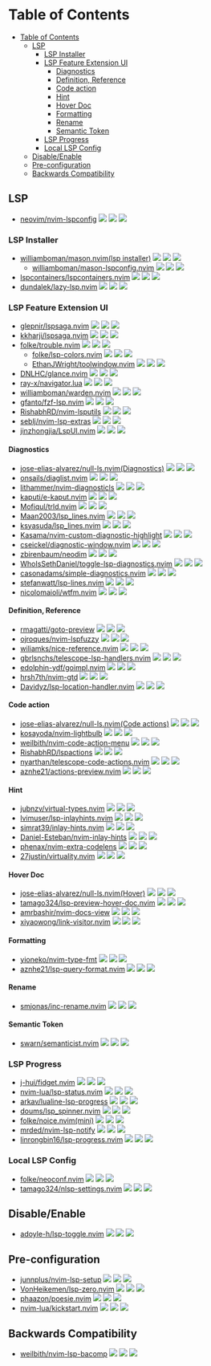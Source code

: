 # Table of Contents

- [Table of Contents](#table-of-contents)
  - [LSP](#lsp)
    - [LSP Installer](#lsp-installer)
    - [LSP Feature Extension UI](#lsp-feature-extension-ui)
      - [Diagnostics](#diagnostics)
      - [Definition, Reference](#definition-reference)
      - [Code action](#code-action)
      - [Hint](#hint)
      - [Hover Doc](#hover-doc)
      - [Formatting](#formatting)
      - [Rename](#rename)
      - [Semantic Token](#semantic-token)
    - [LSP Progress](#lsp-progress)
    - [Local LSP Config](#local-lsp-config)
  - [Disable/Enable](#disableenable)
  - [Pre-configuration](#pre-configuration)
  - [Backwards Compatibility](#backwards-compatibility)

## LSP

- [neovim/nvim-lspconfig](https://github.com/neovim/nvim-lspconfig) ![](https://img.shields.io/github/stars/neovim/nvim-lspconfig) ![](https://img.shields.io/github/last-commit/neovim/nvim-lspconfig) ![](https://img.shields.io/github/commit-activity/y/neovim/nvim-lspconfig)

### LSP Installer

- [williamboman/mason.nvim(lsp installer)](https://github.com/williamboman/mason.nvim) ![](https://img.shields.io/github/stars/williamboman/mason.nvim) ![](https://img.shields.io/github/last-commit/williamboman/mason.nvim) ![](https://img.shields.io/github/commit-activity/y/williamboman/mason.nvim)
  - [williamboman/mason-lspconfig.nvim](https://github.com/williamboman/mason-lspconfig.nvim) ![](https://img.shields.io/github/stars/williamboman/mason-lspconfig.nvim) ![](https://img.shields.io/github/last-commit/williamboman/mason-lspconfig.nvim) ![](https://img.shields.io/github/commit-activity/y/williamboman/mason-lspconfig.nvim)
- [lspcontainers/lspcontainers.nvim](https://github.com/lspcontainers/lspcontainers.nvim) ![](https://img.shields.io/github/stars/lspcontainers/lspcontainers.nvim) ![](https://img.shields.io/github/last-commit/lspcontainers/lspcontainers.nvim) ![](https://img.shields.io/github/commit-activity/y/lspcontainers/lspcontainers.nvim)
- [dundalek/lazy-lsp.nvim](https://github.com/dundalek/lazy-lsp.nvim) ![](https://img.shields.io/github/stars/dundalek/lazy-lsp.nvim) ![](https://img.shields.io/github/last-commit/dundalek/lazy-lsp.nvim) ![](https://img.shields.io/github/commit-activity/y/dundalek/lazy-lsp.nvim)

### LSP Feature Extension UI

- [glepnir/lspsaga.nvim](https://github.com/glepnir/lspsaga.nvim) ![](https://img.shields.io/github/stars/glepnir/lspsaga.nvim) ![](https://img.shields.io/github/last-commit/glepnir/lspsaga.nvim) ![](https://img.shields.io/github/commit-activity/y/glepnir/lspsaga.nvim)
- [kkharji/lspsaga.nvim](https://github.com/kkharji/lspsaga.nvim) ![](https://img.shields.io/github/stars/kkharji/lspsaga.nvim) ![](https://img.shields.io/github/last-commit/kkharji/lspsaga.nvim) ![](https://img.shields.io/github/commit-activity/y/kkharji/lspsaga.nvim)
- [folke/trouble.nvim](https://github.com/folke/trouble.nvim) ![](https://img.shields.io/github/stars/folke/trouble.nvim) ![](https://img.shields.io/github/last-commit/folke/trouble.nvim) ![](https://img.shields.io/github/commit-activity/y/folke/trouble.nvim)
  - [folke/lsp-colors.nvim](https://github.com/folke/lsp-colors.nvim) ![](https://img.shields.io/github/stars/folke/lsp-colors.nvim) ![](https://img.shields.io/github/last-commit/folke/lsp-colors.nvim) ![](https://img.shields.io/github/commit-activity/y/folke/lsp-colors.nvim)
  - [EthanJWright/toolwindow.nvim](https://github.com/EthanJWright/toolwindow.nvim) ![](https://img.shields.io/github/stars/EthanJWright/toolwindow.nvim) ![](https://img.shields.io/github/last-commit/EthanJWright/toolwindow.nvim) ![](https://img.shields.io/github/commit-activity/y/EthanJWright/toolwindow.nvim)
- [DNLHC/glance.nvim](https://github.com/DNLHC/glance.nvim) ![](https://img.shields.io/github/stars/DNLHC/glance.nvim) ![](https://img.shields.io/github/last-commit/DNLHC/glance.nvim) ![](https://img.shields.io/github/commit-activity/y/DNLHC/glance.nvim)
- [ray-x/navigator.lua](https://github.com/ray-x/navigator.lua) ![](https://img.shields.io/github/stars/ray-x/navigator.lua) ![](https://img.shields.io/github/last-commit/ray-x/navigator.lua) ![](https://img.shields.io/github/commit-activity/y/ray-x/navigator.lua)
- [williamboman/warden.nvim](https://github.com/williamboman/warden.nvim) ![](https://img.shields.io/github/stars/williamboman/warden.nvim) ![](https://img.shields.io/github/last-commit/williamboman/warden.nvim) ![](https://img.shields.io/github/commit-activity/y/williamboman/warden.nvim)
- [gfanto/fzf-lsp.nvim](https://github.com/gfanto/fzf-lsp.nvim) ![](https://img.shields.io/github/stars/gfanto/fzf-lsp.nvim) ![](https://img.shields.io/github/last-commit/gfanto/fzf-lsp.nvim) ![](https://img.shields.io/github/commit-activity/y/gfanto/fzf-lsp.nvim)
- [RishabhRD/nvim-lsputils](https://github.com/RishabhRD/nvim-lsputils) ![](https://img.shields.io/github/stars/RishabhRD/nvim-lsputils) ![](https://img.shields.io/github/last-commit/RishabhRD/nvim-lsputils) ![](https://img.shields.io/github/commit-activity/y/RishabhRD/nvim-lsputils)
- [seblj/nvim-lsp-extras](https://github.com/seblj/nvim-lsp-extras) ![](https://img.shields.io/github/stars/seblj/nvim-lsp-extras) ![](https://img.shields.io/github/last-commit/seblj/nvim-lsp-extras) ![](https://img.shields.io/github/commit-activity/y/seblj/nvim-lsp-extras)
- [jinzhongjia/LspUI.nvim](https://github.com/jinzhongjia/LspUI.nvim) ![](https://img.shields.io/github/stars/jinzhongjia/LspUI.nvim) ![](https://img.shields.io/github/last-commit/jinzhongjia/LspUI.nvim) ![](https://img.shields.io/github/commit-activity/y/jinzhongjia/LspUI.nvim)

#### Diagnostics

- [jose-elias-alvarez/null-ls.nvim(Diagnostics)](https://github.com/jose-elias-alvarez/null-ls.nvim) ![](https://img.shields.io/github/stars/jose-elias-alvarez/null-ls.nvim) ![](https://img.shields.io/github/last-commit/jose-elias-alvarez/null-ls.nvim) ![](https://img.shields.io/github/commit-activity/y/jose-elias-alvarez/null-ls.nvim)
- [onsails/diaglist.nvim](https://github.com/onsails/diaglist.nvim) ![](https://img.shields.io/github/stars/onsails/diaglist.nvim) ![](https://img.shields.io/github/last-commit/onsails/diaglist.nvim) ![](https://img.shields.io/github/commit-activity/y/onsails/diaglist.nvim)
- [lithammer/nvim-diagnosticls](https://github.com/lithammer/nvim-diagnosticls) ![](https://img.shields.io/github/stars/lithammer/nvim-diagnosticls) ![](https://img.shields.io/github/last-commit/lithammer/nvim-diagnosticls) ![](https://img.shields.io/github/commit-activity/y/lithammer/nvim-diagnosticls)
- [kaputi/e-kaput.nvim](https://github.com/kaputi/e-kaput.nvim) ![](https://img.shields.io/github/stars/kaputi/e-kaput.nvim) ![](https://img.shields.io/github/last-commit/kaputi/e-kaput.nvim) ![](https://img.shields.io/github/commit-activity/y/kaputi/e-kaput.nvim)
- [Mofiqul/trld.nvim](https://github.com/Mofiqul/trld.nvim) ![](https://img.shields.io/github/stars/Mofiqul/trld.nvim) ![](https://img.shields.io/github/last-commit/Mofiqul/trld.nvim) ![](https://img.shields.io/github/commit-activity/y/Mofiqul/trld.nvim)
- [Maan2003/lsp_lines.nvim](https://github.com/Maan2003/lsp_lines.nvim) ![](https://img.shields.io/github/stars/Maan2003/lsp_lines.nvim) ![](https://img.shields.io/github/last-commit/Maan2003/lsp_lines.nvim) ![](https://img.shields.io/github/commit-activity/y/Maan2003/lsp_lines.nvim)
- [ksyasuda/lsp_lines.nvim](https://github.com/ksyasuda/lsp_lines.nvim) ![](https://img.shields.io/github/stars/ksyasuda/lsp_lines.nvim) ![](https://img.shields.io/github/last-commit/ksyasuda/lsp_lines.nvim) ![](https://img.shields.io/github/commit-activity/y/ksyasuda/lsp_lines.nvim)
- [Kasama/nvim-custom-diagnostic-highlight](https://github.com/Kasama/nvim-custom-diagnostic-highlight) ![](https://img.shields.io/github/stars/Kasama/nvim-custom-diagnostic-highlight) ![](https://img.shields.io/github/last-commit/Kasama/nvim-custom-diagnostic-highlight) ![](https://img.shields.io/github/commit-activity/y/Kasama/nvim-custom-diagnostic-highlight)
- [cseickel/diagnostic-window.nvim](https://github.com/cseickel/diagnostic-window.nvim) ![](https://img.shields.io/github/stars/cseickel/diagnostic-window.nvim) ![](https://img.shields.io/github/last-commit/cseickel/diagnostic-window.nvim) ![](https://img.shields.io/github/commit-activity/y/cseickel/diagnostic-window.nvim)
- [zbirenbaum/neodim](https://github.com/zbirenbaum/neodim) ![](https://img.shields.io/github/stars/zbirenbaum/neodim) ![](https://img.shields.io/github/last-commit/zbirenbaum/neodim) ![](https://img.shields.io/github/commit-activity/y/zbirenbaum/neodim)
- [WhoIsSethDaniel/toggle-lsp-diagnostics.nvim](https://github.com/WhoIsSethDaniel/toggle-lsp-diagnostics.nvim) ![](https://img.shields.io/github/stars/WhoIsSethDaniel/toggle-lsp-diagnostics.nvim) ![](https://img.shields.io/github/last-commit/WhoIsSethDaniel/toggle-lsp-diagnostics.nvim) ![](https://img.shields.io/github/commit-activity/y/WhoIsSethDaniel/toggle-lsp-diagnostics.nvim)
- [casonadams/simple-diagnostics.nvim](https://github.com/casonadams/simple-diagnostics.nvim) ![](https://img.shields.io/github/stars/casonadams/simple-diagnostics.nvim) ![](https://img.shields.io/github/last-commit/casonadams/simple-diagnostics.nvim) ![](https://img.shields.io/github/commit-activity/y/casonadams/simple-diagnostics.nvim)
- [stefanwatt/lsp-lines.nvim](https://github.com/stefanwatt/lsp-lines.nvim) ![](https://img.shields.io/github/stars/stefanwatt/lsp-lines.nvim) ![](https://img.shields.io/github/last-commit/stefanwatt/lsp-lines.nvim) ![](https://img.shields.io/github/commit-activity/y/stefanwatt/lsp-lines.nvim)
- [nicolomaioli/wtfm.nvim](https://github.com/nicolomaioli/wtfm.nvim) ![](https://img.shields.io/github/stars/nicolomaioli/wtfm.nvim) ![](https://img.shields.io/github/last-commit/nicolomaioli/wtfm.nvim) ![](https://img.shields.io/github/commit-activity/y/nicolomaioli/wtfm.nvim)

#### Definition, Reference

- [rmagatti/goto-preview](https://github.com/rmagatti/goto-preview) ![](https://img.shields.io/github/stars/rmagatti/goto-preview) ![](https://img.shields.io/github/last-commit/rmagatti/goto-preview) ![](https://img.shields.io/github/commit-activity/y/rmagatti/goto-preview)
- [ojroques/nvim-lspfuzzy](https://github.com/ojroques/nvim-lspfuzzy) ![](https://img.shields.io/github/stars/ojroques/nvim-lspfuzzy) ![](https://img.shields.io/github/last-commit/ojroques/nvim-lspfuzzy) ![](https://img.shields.io/github/commit-activity/y/ojroques/nvim-lspfuzzy)
- [wiliamks/nice-reference.nvim](https://github.com/wiliamks/nice-reference.nvim) ![](https://img.shields.io/github/stars/wiliamks/nice-reference.nvim) ![](https://img.shields.io/github/last-commit/wiliamks/nice-reference.nvim) ![](https://img.shields.io/github/commit-activity/y/wiliamks/nice-reference.nvim)
- [gbrlsnchs/telescope-lsp-handlers.nvim](https://github.com/gbrlsnchs/telescope-lsp-handlers.nvim) ![](https://img.shields.io/github/stars/gbrlsnchs/telescope-lsp-handlers.nvim) ![](https://img.shields.io/github/last-commit/gbrlsnchs/telescope-lsp-handlers.nvim) ![](https://img.shields.io/github/commit-activity/y/gbrlsnchs/telescope-lsp-handlers.nvim)
- [edolphin-ydf/goimpl.nvim](https://github.com/edolphin-ydf/goimpl.nvim) ![](https://img.shields.io/github/stars/edolphin-ydf/goimpl.nvim) ![](https://img.shields.io/github/last-commit/edolphin-ydf/goimpl.nvim) ![](https://img.shields.io/github/commit-activity/y/edolphin-ydf/goimpl.nvim)
- [hrsh7th/nvim-gtd](https://github.com/hrsh7th/nvim-gtd) ![](https://img.shields.io/github/stars/hrsh7th/nvim-gtd) ![](https://img.shields.io/github/last-commit/hrsh7th/nvim-gtd) ![](https://img.shields.io/github/commit-activity/y/hrsh7th/nvim-gtd)
- [Davidyz/lsp-location-handler.nvim](https://github.com/Davidyz/lsp-location-handler.nvim) ![](https://img.shields.io/github/stars/Davidyz/lsp-location-handler.nvim) ![](https://img.shields.io/github/last-commit/Davidyz/lsp-location-handler.nvim) ![](https://img.shields.io/github/commit-activity/y/Davidyz/lsp-location-handler.nvim)

#### Code action

- [jose-elias-alvarez/null-ls.nvim(Code actions)](https://github.com/jose-elias-alvarez/null-ls.nvim) ![](https://img.shields.io/github/stars/jose-elias-alvarez/null-ls.nvim) ![](https://img.shields.io/github/last-commit/jose-elias-alvarez/null-ls.nvim) ![](https://img.shields.io/github/commit-activity/y/jose-elias-alvarez/null-ls.nvim)
- [kosayoda/nvim-lightbulb](https://github.com/kosayoda/nvim-lightbulb) ![](https://img.shields.io/github/stars/kosayoda/nvim-lightbulb) ![](https://img.shields.io/github/last-commit/kosayoda/nvim-lightbulb) ![](https://img.shields.io/github/commit-activity/y/kosayoda/nvim-lightbulb)
- [weilbith/nvim-code-action-menu](https://github.com/weilbith/nvim-code-action-menu) ![](https://img.shields.io/github/stars/weilbith/nvim-code-action-menu) ![](https://img.shields.io/github/last-commit/weilbith/nvim-code-action-menu) ![](https://img.shields.io/github/commit-activity/y/weilbith/nvim-code-action-menu)
- [RishabhRD/lspactions](https://github.com/RishabhRD/lspactions) ![](https://img.shields.io/github/stars/RishabhRD/lspactions) ![](https://img.shields.io/github/last-commit/RishabhRD/lspactions) ![](https://img.shields.io/github/commit-activity/y/RishabhRD/lspactions)
- [nyarthan/telescope-code-actions.nvim](https://github.com/nyarthan/telescope-code-actions.nvim) ![](https://img.shields.io/github/stars/nyarthan/telescope-code-actions.nvim) ![](https://img.shields.io/github/last-commit/nyarthan/telescope-code-actions.nvim) ![](https://img.shields.io/github/commit-activity/y/nyarthan/telescope-code-actions.nvim)
- [aznhe21/actions-preview.nvim](https://github.com/aznhe21/actions-preview.nvim) ![](https://img.shields.io/github/stars/aznhe21/actions-preview.nvim) ![](https://img.shields.io/github/last-commit/aznhe21/actions-preview.nvim) ![](https://img.shields.io/github/commit-activity/y/aznhe21/actions-preview.nvim)

#### Hint

- [jubnzv/virtual-types.nvim](https://github.com/jubnzv/virtual-types.nvim) ![](https://img.shields.io/github/stars/jubnzv/virtual-types.nvim) ![](https://img.shields.io/github/last-commit/jubnzv/virtual-types.nvim) ![](https://img.shields.io/github/commit-activity/y/jubnzv/virtual-types.nvim)
- [lvimuser/lsp-inlayhints.nvim](https://github.com/lvimuser/lsp-inlayhints.nvim) ![](https://img.shields.io/github/stars/lvimuser/lsp-inlayhints.nvim) ![](https://img.shields.io/github/last-commit/lvimuser/lsp-inlayhints.nvim) ![](https://img.shields.io/github/commit-activity/y/lvimuser/lsp-inlayhints.nvim)
- [simrat39/inlay-hints.nvim](https://github.com/simrat39/inlay-hints.nvim) ![](https://img.shields.io/github/stars/simrat39/inlay-hints.nvim) ![](https://img.shields.io/github/last-commit/simrat39/inlay-hints.nvim) ![](https://img.shields.io/github/commit-activity/y/simrat39/inlay-hints.nvim)
- [Daniel-Esteban/nvim-inlay-hints](https://github.com/Daniel-Esteban/nvim-inlay-hints) ![](https://img.shields.io/github/stars/Daniel-Esteban/nvim-inlay-hints) ![](https://img.shields.io/github/last-commit/Daniel-Esteban/nvim-inlay-hints) ![](https://img.shields.io/github/commit-activity/y/Daniel-Esteban/nvim-inlay-hints)
- [phenax/nvim-extra-codelens](https://github.com/phenax/nvim-extra-codelens) ![](https://img.shields.io/github/stars/phenax/nvim-extra-codelens) ![](https://img.shields.io/github/last-commit/phenax/nvim-extra-codelens) ![](https://img.shields.io/github/commit-activity/y/phenax/nvim-extra-codelens)
- [27justin/virtuality.nvim](https://github.com/27justin/virtuality.nvim) ![](https://img.shields.io/github/stars/27justin/virtuality.nvim) ![](https://img.shields.io/github/last-commit/27justin/virtuality.nvim) ![](https://img.shields.io/github/commit-activity/y/27justin/virtuality.nvim)

#### Hover Doc

- [jose-elias-alvarez/null-ls.nvim(Hover)](https://github.com/jose-elias-alvarez/null-ls.nvim) ![](https://img.shields.io/github/stars/jose-elias-alvarez/null-ls.nvim) ![](https://img.shields.io/github/last-commit/jose-elias-alvarez/null-ls.nvim) ![](https://img.shields.io/github/commit-activity/y/jose-elias-alvarez/null-ls.nvim)
- [tamago324/lsp-preview-hover-doc.nvim](https://github.com/tamago324/lsp-preview-hover-doc.nvim) ![](https://img.shields.io/github/stars/tamago324/lsp-preview-hover-doc.nvim) ![](https://img.shields.io/github/last-commit/tamago324/lsp-preview-hover-doc.nvim) ![](https://img.shields.io/github/commit-activity/y/tamago324/lsp-preview-hover-doc.nvim)
- [amrbashir/nvim-docs-view](https://github.com/amrbashir/nvim-docs-view) ![](https://img.shields.io/github/stars/amrbashir/nvim-docs-view) ![](https://img.shields.io/github/last-commit/amrbashir/nvim-docs-view) ![](https://img.shields.io/github/commit-activity/y/amrbashir/nvim-docs-view)
- [xiyaowong/link-visitor.nvim](https://github.com/xiyaowong/link-visitor.nvim) ![](https://img.shields.io/github/stars/xiyaowong/link-visitor.nvim) ![](https://img.shields.io/github/last-commit/xiyaowong/link-visitor.nvim) ![](https://img.shields.io/github/commit-activity/y/xiyaowong/link-visitor.nvim)

#### Formatting

- [yioneko/nvim-type-fmt](https://github.com/yioneko/nvim-type-fmt) ![](https://img.shields.io/github/stars/yioneko/nvim-type-fmt) ![](https://img.shields.io/github/last-commit/yioneko/nvim-type-fmt) ![](https://img.shields.io/github/commit-activity/y/yioneko/nvim-type-fmt)
- [aznhe21/lsp-query-format.nvim](https://github.com/aznhe21/lsp-query-format.nvim) ![](https://img.shields.io/github/stars/aznhe21/lsp-query-format.nvim) ![](https://img.shields.io/github/last-commit/aznhe21/lsp-query-format.nvim) ![](https://img.shields.io/github/commit-activity/y/aznhe21/lsp-query-format.nvim)

#### Rename

- [smjonas/inc-rename.nvim](https://github.com/smjonas/inc-rename.nvim) ![](https://img.shields.io/github/stars/smjonas/inc-rename.nvim) ![](https://img.shields.io/github/last-commit/smjonas/inc-rename.nvim) ![](https://img.shields.io/github/commit-activity/y/smjonas/inc-rename.nvim)

#### Semantic Token

- [swarn/semanticist.nvim](https://github.com/swarn/semanticist.nvim) ![](https://img.shields.io/github/stars/swarn/semanticist.nvim) ![](https://img.shields.io/github/last-commit/swarn/semanticist.nvim) ![](https://img.shields.io/github/commit-activity/y/swarn/semanticist.nvim)

### LSP Progress

- [j-hui/fidget.nvim](https://github.com/j-hui/fidget.nvim) ![](https://img.shields.io/github/stars/j-hui/fidget.nvim) ![](https://img.shields.io/github/last-commit/j-hui/fidget.nvim) ![](https://img.shields.io/github/commit-activity/y/j-hui/fidget.nvim)
- [nvim-lua/lsp-status.nvim](https://github.com/nvim-lua/lsp-status.nvim) ![](https://img.shields.io/github/stars/nvim-lua/lsp-status.nvim) ![](https://img.shields.io/github/last-commit/nvim-lua/lsp-status.nvim) ![](https://img.shields.io/github/commit-activity/y/nvim-lua/lsp-status.nvim)
- [arkav/lualine-lsp-progress](https://github.com/arkav/lualine-lsp-progress) ![](https://img.shields.io/github/stars/arkav/lualine-lsp-progress) ![](https://img.shields.io/github/last-commit/arkav/lualine-lsp-progress) ![](https://img.shields.io/github/commit-activity/y/arkav/lualine-lsp-progress)
- [doums/lsp_spinner.nvim](https://github.com/doums/lsp_spinner.nvim) ![](https://img.shields.io/github/stars/doums/lsp_spinner.nvim) ![](https://img.shields.io/github/last-commit/doums/lsp_spinner.nvim) ![](https://img.shields.io/github/commit-activity/y/doums/lsp_spinner.nvim)
- [folke/noice.nvim(mini)](https://github.com/folke/noice.nvim) ![](https://img.shields.io/github/stars/folke/noice.nvim) ![](https://img.shields.io/github/last-commit/folke/noice.nvim) ![](https://img.shields.io/github/commit-activity/y/folke/noice.nvim)
- [mrded/nvim-lsp-notify](https://github.com/mrded/nvim-lsp-notify) ![](https://img.shields.io/github/stars/mrded/nvim-lsp-notify) ![](https://img.shields.io/github/last-commit/mrded/nvim-lsp-notify) ![](https://img.shields.io/github/commit-activity/y/mrded/nvim-lsp-notify)
- [linrongbin16/lsp-progress.nvim](https://github.com/linrongbin16/lsp-progress.nvim) ![](https://img.shields.io/github/stars/linrongbin16/lsp-progress.nvim) ![](https://img.shields.io/github/last-commit/linrongbin16/lsp-progress.nvim) ![](https://img.shields.io/github/commit-activity/y/linrongbin16/lsp-progress.nvim)

### Local LSP Config

- [folke/neoconf.nvim](https://github.com/folke/neoconf.nvim) ![](https://img.shields.io/github/stars/folke/neoconf.nvim) ![](https://img.shields.io/github/last-commit/folke/neoconf.nvim) ![](https://img.shields.io/github/commit-activity/y/folke/neoconf.nvim)
- [tamago324/nlsp-settings.nvim](https://github.com/tamago324/nlsp-settings.nvim) ![](https://img.shields.io/github/stars/tamago324/nlsp-settings.nvim) ![](https://img.shields.io/github/last-commit/tamago324/nlsp-settings.nvim) ![](https://img.shields.io/github/commit-activity/y/tamago324/nlsp-settings.nvim)

## Disable/Enable

- [adoyle-h/lsp-toggle.nvim](https://github.com/adoyle-h/lsp-toggle.nvim) ![](https://img.shields.io/github/stars/adoyle-h/lsp-toggle.nvim) ![](https://img.shields.io/github/last-commit/adoyle-h/lsp-toggle.nvim) ![](https://img.shields.io/github/commit-activity/y/adoyle-h/lsp-toggle.nvim)

## Pre-configuration

- [junnplus/nvim-lsp-setup](https://github.com/junnplus/nvim-lsp-setup) ![](https://img.shields.io/github/stars/junnplus/nvim-lsp-setup) ![](https://img.shields.io/github/last-commit/junnplus/nvim-lsp-setup) ![](https://img.shields.io/github/commit-activity/y/junnplus/nvim-lsp-setup)
- [VonHeikemen/lsp-zero.nvim](https://github.com/VonHeikemen/lsp-zero.nvim) ![](https://img.shields.io/github/stars/VonHeikemen/lsp-zero.nvim) ![](https://img.shields.io/github/last-commit/VonHeikemen/lsp-zero.nvim) ![](https://img.shields.io/github/commit-activity/y/VonHeikemen/lsp-zero.nvim)
- [phaazon/poesie.nvim](https://github.com/phaazon/poesie.nvim) ![](https://img.shields.io/github/stars/phaazon/poesie.nvim) ![](https://img.shields.io/github/last-commit/phaazon/poesie.nvim) ![](https://img.shields.io/github/commit-activity/y/phaazon/poesie.nvim)
- [nvim-lua/kickstart.nvim](https://github.com/nvim-lua/kickstart.nvim) ![](https://img.shields.io/github/stars/nvim-lua/kickstart.nvim) ![](https://img.shields.io/github/last-commit/nvim-lua/kickstart.nvim) ![](https://img.shields.io/github/commit-activity/y/nvim-lua/kickstart.nvim)

## Backwards Compatibility

- [weilbith/nvim-lsp-bacomp](https://github.com/weilbith/nvim-lsp-bacomp) ![](https://img.shields.io/github/stars/weilbith/nvim-lsp-bacomp) ![](https://img.shields.io/github/last-commit/weilbith/nvim-lsp-bacomp) ![](https://img.shields.io/github/commit-activity/y/weilbith/nvim-lsp-bacomp)
